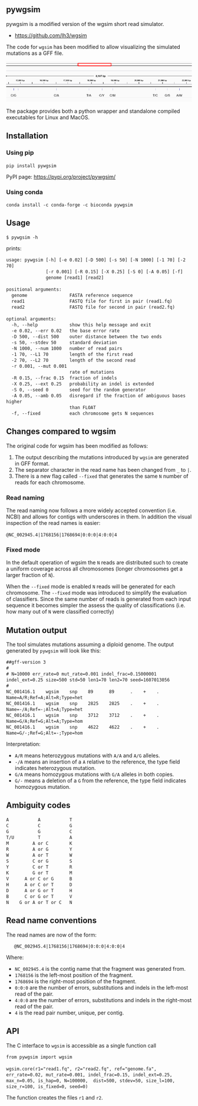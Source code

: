 ## pywgsim

pywgsim is a modified version of the wgsim short read simulator. 

* https://github.com/lh3/wgsim

The code for `wgsim` has been modified to allow visualizing the simulated mutations as a GFF file.

![IGV Screenshot](test/igv-example.png)

The package provides both a python wrapper and standalone compiled executables for Linux and MacOS.

## Installation

### Using pip

    pip install pywgsim

PyPI page: https://pypi.org/project/pywgsim/

### Using conda 

    conda install -c conda-forge -c bioconda pywgsim
 
## Usage

    $ pywgsim -h
    
prints:
    
```
usage: pywgsim [-h] [-e 0.02] [-D 500] [-s 50] [-N 1000] [-1 70] [-2 70]
               [-r 0.001] [-R 0.15] [-X 0.25] [-S 0] [-A 0.05] [-f]
               genome [read1] [read2]

positional arguments:
  genome                FASTA reference sequence
  read1                 FASTQ file for first in pair (read1.fq)
  read2                 FASTQ file for second in pair (read2.fq)

optional arguments:
  -h, --help            show this help message and exit
  -e 0.02, --err 0.02   the base error rate
  -D 500, --dist 500    outer distance between the two ends
  -s 50, --stdev 50     standard deviation
  -N 1000, --num 1000   number of read pairs
  -1 70, --L1 70        length of the first read
  -2 70, --L2 70        length of the second read
  -r 0.001, --mut 0.001
                        rate of mutations
  -R 0.15, --frac 0.15  fraction of indels
  -X 0.25, --ext 0.25   probability an indel is extended
  -S 0, --seed 0        seed for the random generator
  -A 0.05, --amb 0.05   disregard if the fraction of ambiguous bases higher
                        than FLOAT
  -f, --fixed           each chromosome gets N sequences
  ```

## Changes compared to wgsim

The original code for wgsim has been modified as follows:

1. The output describing the mutations introduced by `wgsim` are generated in GFF format.
1. The separator character in the read name has been changed from `_` to `|`. 
1. There is a new flag called `--fixed` that generates the same `N` number of reads for each chromosome.

### Read naming

The read naming now follows a more widely accepted convention (i.e. NCBI) and allows for contigs with underscores in them. In addition the visual inspection of the read names is easier: 

`@NC_002945.4|1768156|1768694|0:0:0|4:0:0|4`

### Fixed mode

In the default operation of wgsim the `N` reads are distributed such to create a uniform coverage across all chromosomes (longer chromosomes get a larger fraction of `N`). 

When the `--fixed` mode is enabled `N` reads will be generated for each chromosome. The `--fixed` mode was introduced to simplify the evaluation of classifiers. Since the same number of reads is generated from each input sequence it becomes simpler the assess the quality of classifications (i.e. how many out of `N` were classified correctly) 
 
## Mutation output

The tool simulates mutations assuming a diploid genome. The output generated by `pywgsim` will look like this:

```
##gff-version 3
#
# N=10000 err_rate=0 mut_rate=0.001 indel_frac=0.15000001 indel_ext=0.25 size=500 std=50 len1=70 len2=70 seed=1607013056
#
NC_001416.1    wgsim    snp    89      89      .    +    .    Name=A/R;Ref=A;Alt=R;Type=het
NC_001416.1    wgsim    snp    2825    2825    .    +    .    Name=-/A;Ref=-;Alt=A;Type=het
NC_001416.1    wgsim    snp    3712    3712    .    +    .    Name=G/A;Ref=G;Alt=A;Type=hom
NC_001416.1    wgsim    snp    4622    4622    .    +    .    Name=G/-;Ref=G;Alt=-;Type=hom
```

Interpretation: 

* `A/R` means heterozygous mutations with `A/A` and `A/G` alleles.
* `-/A` means an insertion of a `A` relative to the reference, the type field indicates heterozygous mutation.
* `G/A` means homozygous mutations with `G/A` alleles in both copies.
* `G/-` means a deletion of a `G` from the reference, the type field indicates homozygous mutation.

## Ambiguity codes

    A           A           T
    C           C           G
    G           G           C
    T/U         T           A
    M         A or C        K
    R         A or G        Y
    W         A or T        W
    S         C or G        S
    Y         C or T        R
    K         G or T        M
    V      A or C or G      B
    H      A or C or T      D
    D      A or G or T      H
    B      C or G or T      V
    N    G or A or T or C   N

## Read name conventions
   
The read names are now of the form:

       @NC_002945.4|1768156|1768694|0:0:0|4:0:0|4

Where:

   * `NC_002945.4` is the contig name that the fragment was generated from.
   * `1768156` is the left-most position of the fragment.
   * `1768694` is the right-most position of the fragment.
   * `0:0:0` are the number of errors, substitutions and indels in the left-most read of the pair.
   * `4:0:0` are the number of errors, substitutions and indels in the right-most read of the pair.
   * `4` is the read pair number, unique, per contig.


## API

The C interface to `wgsim` is accessible as a single function call 

    from pywgsim import wgsim

    wgsim.core(r1="read1.fq", r2="read2.fq", ref="genome.fa", err_rate=0.02, mut_rate=0.001, indel_frac=0.15, indel_ext=0.25, max_n=0.05, is_hap=0, N=100000,  dist=500, stdev=50, size_l=100, size_r=100, is_fixed=0, seed=0)
    
The function creates the files `r1` and `r2`.
